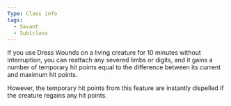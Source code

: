 ```yaml
---
Type: Class info
tags:
  - Savant
  - Sublclass
---
```

If you use Dress Wounds on a living creature for 10 minutes without interruption, you can reattach any severed limbs or digits, and it gains a number of temporary hit points equal to the difference between its current and maximum hit points.

However, the temporary hit points from this feature are instantly dispelled if the creature regains any hit points.